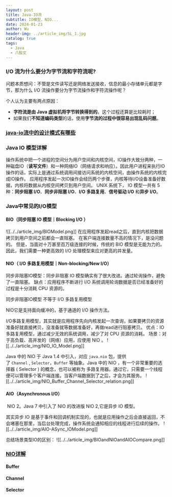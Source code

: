 ```yaml
---
layout: post
title: Java-IO流
subtitle: IO模型、NIO...
date: 2024-01-23
author: Wu
header-img: ../article_img/SL_1.jpg
catalog: true
tags:
  - Java
  - 八股文
---
```


###  I/O 流为什么要分为字节流和字符流呢?

问题本质想问：不管是文件读写还是网络发送接收，信息的最小存储单元都是字节，那为什么 I/O 流操作要分为字节流操作和字符流操作呢？

个人认为主要有两点原因：

- **字符流是由 Java 虚拟机将字节转换得到的**，这个过程还算是比较耗时；
- 如果我们**不知道编码类型**的话，使用**字节流的过程中很容易出现乱码问题**。

### [java-io流中的设计模式有哪些](https://javaguide.cn/java/io/io-design-patterns.html)

###  Java IO 模型详解
操作系统中把一个进程的空间分为用户空间和内核空间，IO操作大致分两种，一种磁盘IO（**读写文件**）和一种网络IO（网络请求和响应）。因此用户进程来执行IO操作的话，实际上是通过系统调用间接访问系统的内核空间，由操作系统的内核完成IO操作。
应用程序发起一次IO操作会经历两个步骤，内核等待I/O设备准备好数据，内核将数据从内核空间拷贝到用户空间。
UNIX 系统下， IO 模型一共有 5 种：**同步阻塞 I/O**、**同步非阻塞 I/O**、**I/O 多路复用**、**信号驱动 I/O** 和**异步 I/O**。
### Java中常见的I/O模型
#### BIO（**同步阻塞 IO 模型｜Blocking I/O** ）
![[../../article_img/BIOModel.png]]
在应用程序发起read之后，直到内核把数据拷贝到用户空间之前都会一直阻塞。
在客户端连接数量不高的情况下，是没问题的。
但是，当面对十万甚至百万级连接的时候，传统的 BIO 模型是无能为力的。因此，我们需要一种更高效的 I/O 处理模型来应对更高的并发量。

#### NIO（ I/O 多路复用模型｜Non-blocking/New I/O）

同步非阻塞IO模型：同步非阻塞 IO 模型确实有了很大改进。通过轮询操作，避免了一直阻塞。
缺点：应用程序不断进行 I/O 系统调用轮询数据是否已经准备好的过程是十分消耗 CPU 资源的。

同步非阻塞IO模型 不等于 I/O 多路复用模型

NIO它是支持面向缓冲的，基于通道的 I/O 操作方法。 


I/O多路复用模型，其实就是应用程序先向内核发起一次查询，如果要拷贝的资源准备好就直接拷贝，没准备就等数据准备好，再做read进行阻塞拷贝。
优点：IO 多路复用模型，通过减少无效的系统调用，减少了对 CPU 资源的消耗。
场景：对于高负载、高并发的（网络）应用，应使用 NIO 。
![[../../article_img/NIO_IO_Model.png]]

Java 中的 NIO 于 Java 1.4 中引入，对应 `java.nio` 包，提供了 `Channel` , `Selector`，`Buffer` 等抽象。Java 中的 NIO ，有一个非常重要的选择器 ( Selector ) 的概念，也可以被称为 多路复用器。通过它，只需要一个线程便可以管理多个客户端连接。当客户端数据到了之后，才会为其服务。
![[../../article_img/NIO_Buffer_Channel_Selector_relation.png]]

#### AIO（Asynchronous I/O）

 NIO 2。Java 7 中引入了 NIO 的改进版 NIO 2,它是异步 IO 模型。

其实异步 IO 是基于事件和回调机制实现的，也就是应用操作之后会直接返回，不会堵塞在那里，当后台处理完成，操作系统会通知相应的线程进行后续的操作。
![[../../article_img/AIO-ASync_IOModel.png]]

总结场景类型IO的区别：
![[../../article_img/BIOandNIOandAIOCompare.png]]


### [ NIO详解](https://javaguide.cn/java/io/nio-basis.html#nio-%E7%AE%80%E4%BB%8B)
#### Buffer

#### Channel

#### Selector